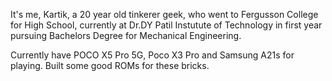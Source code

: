 It's me, Kartik, a 20 year old tinkerer geek, who went to Fergusson College for High School, currently at Dr.DY Patil Instutute of Technology in first year pursuing Bachelors Degree for Mechanical Engineering.



Currently have POCO X5 Pro 5G, Poco X3 Pro and Samsung A21s for playing. Built some good ROMs for these bricks.

